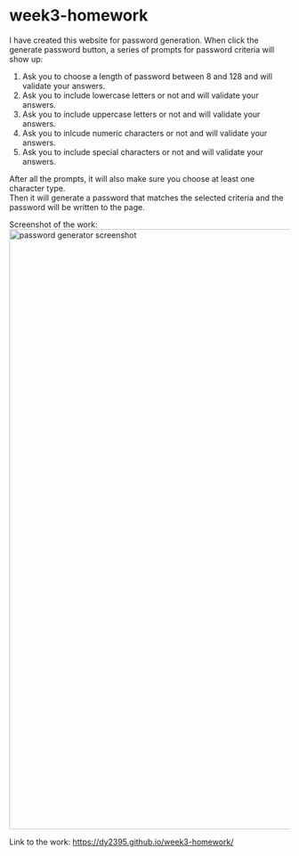 # week3-homework
I have created this website for password generation. When click the generate password button, a series of prompts for password criteria will show up:<br />
  1. Ask you to choose a length of password between 8 and 128 and will validate your answers.<br />
  2. Ask you to include lowercase letters or not and will validate your answers.<br />
  3. Ask you to include uppercase letters or not and will validate your answers.<br />
  4. Ask you to inlcude numeric characters or not and will validate your answers.<br />
  5. Ask you to include special characters or not and will validate your answers.<br />

After all the prompts, it will also make sure you choose at least one character type. <br />
Then it will generate a password that matches the selected criteria and the password will be written to the page.

Screenshot of the work: <img width="1078" alt="password generator screenshot" src="https://user-images.githubusercontent.com/71238779/167316579-596752cd-5708-44df-b8e3-9e5e9c497227.png">

Link to the work: https://dy2395.github.io/week3-homework/
